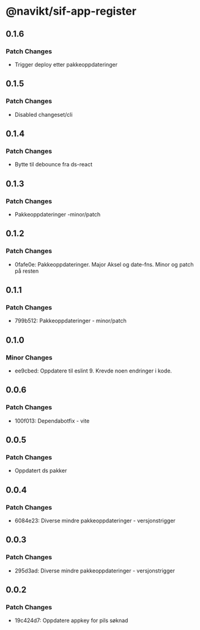 # @navikt/sif-app-register

## 0.1.6

### Patch Changes

- Trigger deploy etter pakkeoppdateringer

## 0.1.5

### Patch Changes

- Disabled changeset/cli

## 0.1.4

### Patch Changes

- Bytte til debounce fra ds-react

## 0.1.3

### Patch Changes

- Pakkeoppdateringer -minor/patch

## 0.1.2

### Patch Changes

- 0fafe0e: Pakkeoppdateringer. Major Aksel og date-fns. Minor og patch på resten

## 0.1.1

### Patch Changes

- 799b512: Pakkeoppdateringer - minor/patch

## 0.1.0

### Minor Changes

- ee9cbed: Oppdatere til eslint 9. Krevde noen endringer i kode.

## 0.0.6

### Patch Changes

- 100f013: Dependabotfix - vite

## 0.0.5

### Patch Changes

- Oppdatert ds pakker

## 0.0.4

### Patch Changes

- 6084e23: Diverse mindre pakkeoppdateringer - versjonstrigger

## 0.0.3

### Patch Changes

- 295d3ad: Diverse mindre pakkeoppdateringer - versjonstrigger

## 0.0.2

### Patch Changes

- 19c424d7: Oppdatere appkey for pils søknad
